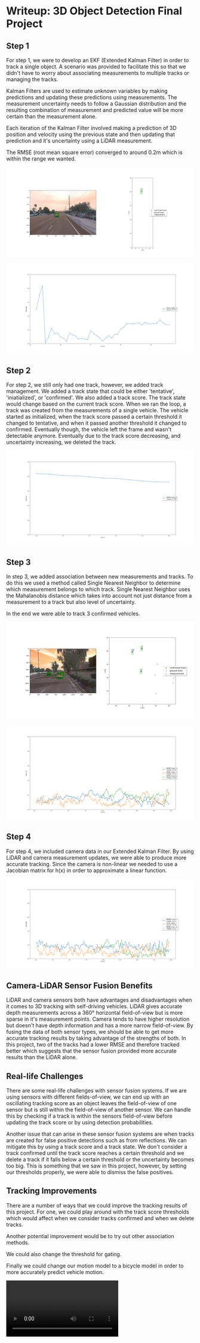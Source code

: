# Writeup: 3D Object Detection Final Project

## Step 1

For step 1, we were to develop an EKF (Extended Kalman Filter) in order to track a single object. A scenario was provided to facilitate this so that we didn't have to worry about associating measurements to multiple tracks or managing the tracks. 

Kalman Filters are used to estimate unknown variables by making predictions and updating these predictions using measurements. The measurement uncertainty needs to follow a Gaussian distribution and the resulting combination of measurement and predicted value will be more certain than the measurement alone.

Each iteration of the Kalman Filter involved making a prediction of 3D position and velocity using the previous state and then updating that prediction and it's uncertainty using a LiDAR measurement.

The RMSE (root mean square error) converged to around 0.2m which is within the range we wanted.

![Step 1 Final Frame](img/step1_final_frame.png)

![Step 1 RMSE](img/step_1_rmse.png)

## Step 2

For step 2, we still only had one track, however, we added track management. We added a track state that could be either 'tentative', 'iniatialized', or 'confirmed'. We also added a track score. The track state would change based on the current track score. When we ran the loop, a track was created from the measurements of a single vehicle. The vehicle started as initialized, when the track score passed a certain threshold it changed to tentative, and when it passed another threshold it changed to confirmed. Eventually though, the vehicle left the frame and wasn't detectable anymore. Eventually due to the track score decreasing, and uncertainty increasing, we deleted the track.

![Step 2 RMSE](img/step_2_rmse.png)

## Step 3

In step 3, we added association between new measurements and tracks. To do this we used a method called Single Nearest Neighbor to determine which measurement belongs to which track. Single Nearest Neighbor uses the Mahalanobis distance which takes into account not just distance from a measurement to a track but also level of uncertainty.

In the end we were able to track 3 confirmed vehicles.

![Step 3 Final Track](img/step3_final_frame.png)

![Step 3 RMSE](img/step_3_rmse.png)

## Step 4

For step 4, we included camera data in our Extended Kalman Filter. By using LiDAR and camera measurement updates, we were able to produce more accurate tracking. Since the camera is non-linear we needed to use a Jacobian matrix for h(x) in order to approximate a linear function.

![Step 4 RMSE](img/step_4_rmse.png)

## Camera-LiDAR Sensor Fusion Benefits

LiDAR and camera sensors both have advantages and disadvantages when it comes to 3D tracking with self-driving vehicles. LiDAR gives accurate depth measurements across a 360° horizontal field-of-view but is more sparse in it's measurement points. Camera tends to have higher resolution but doesn't have depth information and has a more narrow field-of-view. By fusing the data of both sensor types, we should be able to get more accurate tracking results by taking advantage of the strengths of both. In this project, two of the tracks had a lower RMSE and therefore tracked better which suggests that the sensor fusion provided more accurate results than the LiDAR alone.

## Real-life Challenges

There are some real-life challenges with sensor fusion systems. If we are using sensors with different fields-of-view, we can end up with an oscillating tracking score as an object leaves the field-of-view of one sensor but is still within the field-of-view of another sensor. We can handle this by checking if a track is within the sensors field-of-view before updating the track score or by using detection probabilities. 

Another issue that can arise in these sensor fusion systems are when tracks are created for false positive detections such as from reflections. We can mitigate this by using a track score and a track state. We don't consider a track confirmed until the track score reaches a certain threshold and we delete a track if it falls below a certain threshold or the uncertainty becomes too big. This is something that we saw in this project, however, by setting our thresholds properly, we were able to dismiss the false positives.

## Tracking Improvements

There are a number of ways that we could improve the tracking results of this project. For one, we could play around with the track score thresholds which would affect when we consider tracks confirmed and when we delete tracks.

Another potential improvement would be to try out other association methods.

We could also change the threshold for gating.

Finally we could change our motion model to a bicycle model in order to more accurately predict vehicle motion.

![results video](img/result.mp4)
